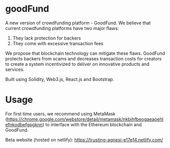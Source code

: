 # goodFund

A new version of crowdfunding platform - GoodFund. We believe that current crowdfunding platforms have two major flaws: 

1. They lack protection for backers
2. They come with excessive transaction fees

We propose that blockchain technology can mitigate these flaws. GoodFund protects backers from scams and decreases transaction costs for creators to create a system incentivized to deliver on innovative products and services.

Built using Solidity, Web3.js, React.js and Bootstrap.


# Usage

For first time users, we recommend using MetaMask (https://chrome.google.com/webstore/detail/metamask/nkbihfbeogaeaoehlefnkodbefgpgknn)
to interface with the Ethereum blockchain and GoodFund.

Beta website (hosted on netlify): https://trusting-agnesi-e17e14.netlify.com/
